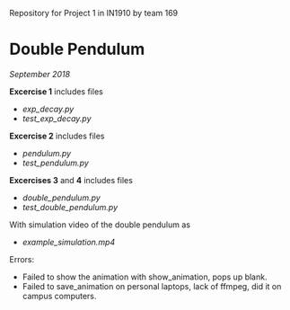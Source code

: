 Repository for Project 1 in IN1910 by team 169
# Double Pendulum
*September 2018*

**Excercise 1** includes files
- *exp_decay.py*
- *test_exp_decay.py*

**Excercise 2** includes files
- *pendulum.py*
- *test_pendulum.py*

**Excercises 3** and **4** includes files
- *double_pendulum.py*
- *test_double_pendulum.py*

With simulation video of the double pendulum as
- *example_simulation.mp4*

Errors:
- Failed to show the animation with show_animation, pops up blank.
- Failed to save_animation on personal laptops, lack of ffmpeg, did it on campus computers.
